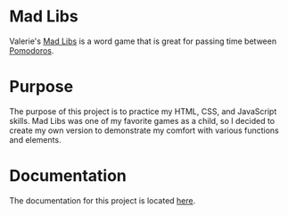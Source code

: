 # Mad Libs
Valerie's [Mad Libs](https://en.wikipedia.org/wiki/Mad_Libs) is a word game that is great for passing time between [Pomodoros](https://en.wikipedia.org/wiki/Pomodoro_Technique).

# Purpose
The purpose of this project is to practice my HTML, CSS, and JavaScript skills. Mad Libs was one of my favorite games as a child, so I decided to create my own version to demonstrate my comfort with various functions and elements. 

# Documentation
The documentation for this project is located [here](https://github.com/valwade275/MadLibs/blob/main/DocumentationForMadLibs.md). 
